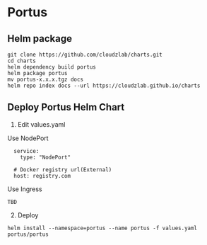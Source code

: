 # Portus

## Helm package

```
git clone https://github.com/cloudzlab/charts.git
cd charts
helm dependency build portus
helm package portus
mv portus-x.x.x.tgz docs
helm repo index docs --url https://cloudzlab.github.io/charts
```

## Deploy Portus Helm Chart

1. Edit values.yaml

  Use NodePort 

  ```
    service:
      type: "NodePort"

    # Docker registry url(External)
    host: registry.com
  ```

  Use Ingress

  ```
  TBD
  ```

2. Deploy

```
helm install --namespace=portus --name portus -f values.yaml portus/portus
```

